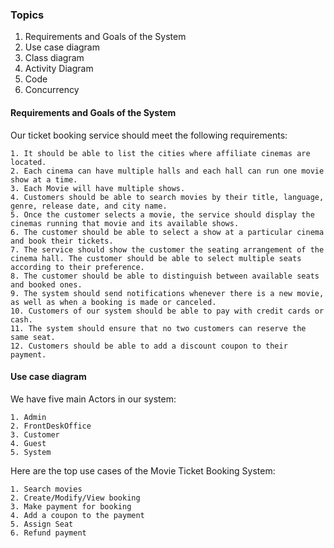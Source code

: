 ### Topics


1. Requirements and Goals of the System
2. Use case diagram
3. Class diagram
4. Activity Diagram
5. Code
6. Concurrency



#### Requirements and Goals of the System

Our ticket booking service should meet the following requirements:

    1. It should be able to list the cities where affiliate cinemas are located.
    2. Each cinema can have multiple halls and each hall can run one movie show at a time.
    3. Each Movie will have multiple shows.
    4. Customers should be able to search movies by their title, language, genre, release date, and city name.
    5. Once the customer selects a movie, the service should display the cinemas running that movie and its available shows.
    6. The customer should be able to select a show at a particular cinema and book their tickets.
    7. The service should show the customer the seating arrangement of the cinema hall. The customer should be able to select multiple seats according to their preference.
    8. The customer should be able to distinguish between available seats and booked ones.
    9. The system should send notifications whenever there is a new movie, as well as when a booking is made or canceled.
    10. Customers of our system should be able to pay with credit cards or cash.
    11. The system should ensure that no two customers can reserve the same seat.
    12. Customers should be able to add a discount coupon to their payment.
    
    
#### Use case diagram
We have five main Actors in our system:
    
    1. Admin
    2. FrontDeskOffice
    3. Customer
    4. Guest
    5. System
   
Here are the top use cases of the Movie Ticket Booking System:

    1. Search movies
    2. Create/Modify/View booking
    3. Make payment for booking
    4. Add a coupon to the payment
    5. Assign Seat
    6. Refund payment
    
